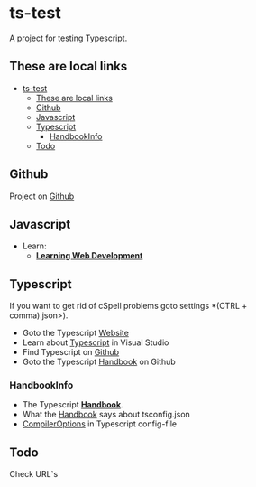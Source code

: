 # ts-test

A project for testing Typescript.

## These are local links

- [ts-test](#ts-test)
  - [These are local links](#these-are-local-links)
  - [Github](#github)
  - [Javascript](#javascript)
  - [Typescript](#typescript)
    - [HandbookInfo](#handbookinfo)
  - [Todo](#todo)

## Github

Project on [Github](<https://github.com/jweken/ts-test.git>)

## Javascript

- Learn:  
  - [**Learning Web Development**](<https://developer.mozilla.org/en-US/docs/Learn>)

## Typescript

If you want to get rid of cSpell problems goto settings *(CTRL + comma).json>).
* Goto the Typescript [Website](<https://www.typescriptlang.org/>)
* Learn about [Typescript](<https://code.visualstudio.com/docs/languages/typescript>) in Visual Studio
* Find Typescript on [Github](<https://github.com/Microsoft/TypeScript/tree/master/doc>)  
* Goto the Typescript [Handbook](<https://github.com/Microsoft/TypeScript-Handbook/blob/master/pages/Basic%20Types.md>) on Github

### HandbookInfo

* The Typescript [**Handbook**](<https://www.typescriptlang.org/docs/handbook/intro.html>).
* What the [Handbook](<https://www.typescriptlang.org/tsconfig>) says about tsconfig.json
* [CompilerOptions](<https://www.typescriptlang.org/docs/handbook/compiler-options.html>) in Typescript config-file

## Todo

Check URL`s
